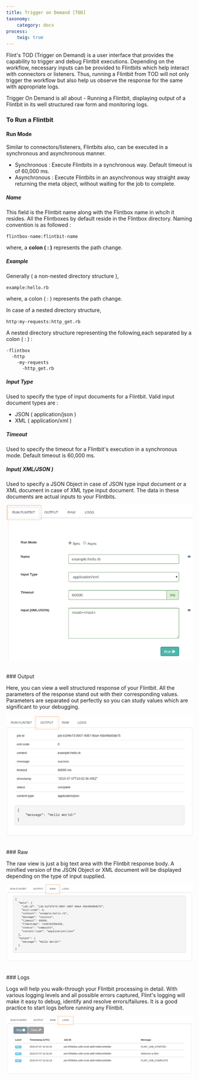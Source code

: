 ```yaml
---
title: Trigger on Demand [TOD]
taxonomy:
    category: docs
process:
	twig: true
---
```



Flint's TOD (Trigger on Demand) is a user interface that provides the capability to trigger and debug Flintbit executions. Depending on the workflow, necessary inputs can be provided to Flintbits which help interact with connectors or listeners. Thus, running a Flintbit from TOD will not only trigger the workflow but also help us observe the response for the same with appropriate logs.

Trigger On Demand is all about - Running a Flintbit, displaying output of a Flintbit in its well structured raw form and monitoring logs.


### To Run a Flintbit


#### Run Mode

Similar to connectors/listeners, Flintbits also, can be executed in a synchronous and asynchronous manner.

* Synchronous : Execute Flintbits in a synchronous way. Default timeout is of 60,000 ms.
* Asynchronous : Execute Flintbits in an asynchronous way straight away returning the meta object, without waiting for the job to complete.

##### Name

This field is the Flintbit name along with the Flintbox name in whcih it resides. All the Flintboxes by default reside in the Flintbox directory. Naming convention is as followed :

```
flintbox-name:flintbit-name
```

where, a **colon ( : )** represents the path change.

##### Example

Generally ( a non-nested directory structure ),

``` http
example:hello.rb  
```
where, a colon ( : ) represents the path change.

In case of a nested directory structure,

``` http
http:my-requests:http_get.rb
```

A nested directory structure representing the following,each separated by a colon ( : ) :

```
-flintbox
  -http
    -my-requests
      -http_get.rb  
```
##### Input Type

Used to specify the type of input documents for a Flintbit. Valid input document types are :

* JSON ( application/json )
* XML ( application/xml )

##### Timeout

Used to specify the timeout for a Flintbit's execution in a synchronous mode. Default timeout is 60,000 ms.

##### Input( XML/JSON )

Used to specify a JSON Object in case of JSON type input document or a XML document in case of XML type input document. The data in these documents are actual inputs to your Flintbits.

![tod-run-flintbit](tod-run-flintbit.png)

<br>
### Output

Here, you can view a well structured response of your Flintbit. All the parameters of the response stand out with their corresponding values. Parameters are separated out perfectly so you can study values which are significant to your debugging.

![tod-output](tod-output.png)

<br>
### Raw

The raw view is just a big text area with the Flintbit response body. A minified version of the JSON Object or XML document will be displayed depending on the type of input supplied.

![tod-raw](tod-raw.png)

<br>
### Logs

Logs will help you walk-through your Flintbit processing in detail. With various logging levels and all possible errors captured, Flint's logging will make it easy to debug, identify and resolve errors/failures. It is a good practice to start logs before running any Flintbit.

![tod-logs](tod-logs.png)
